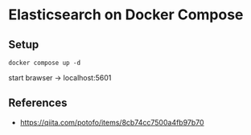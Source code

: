 # Elasticsearch on Docker Compose

## Setup

```shell
docker compose up -d
```

start brawser -> localhost:5601

## References
- https://qiita.com/potofo/items/8cb74cc7500a4fb97b70

